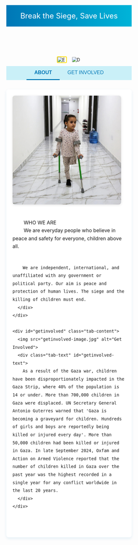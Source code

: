 <!DOCTYPE html>
<html lang="en">
<head>
  <meta charset="UTF-8" />
  <meta name="viewport" content="width=device-width, initial-scale=1" />
  <title>Break the Siege, Save Lives</title>
  <style>
    /* --- Base Styles --- */
    * {
      box-sizing: border-box;
      margin: 0;
      padding: 0;
    }

    body {
      font-family: 'Segoe UI', sans-serif;
      background: linear-gradient(to bottom, #cce7f6, #e6f4f9);
      color: #00334d;
    }

    header {
      background: linear-gradient(to right, #0077b6, #00b4d8);
      padding: 20px;
      color: white;
      text-align: center;
      font-size: 1.5rem;
    }

    .language-toggle {
      display: flex;
      justify-content: center;
      margin: 10px;
      gap: 15px;
    }

    .language-toggle img {
      width: 32px;
      height: 21px;
      cursor: pointer;
      border: 2px solid transparent;
      border-radius: 3px;
    }

    .language-toggle img.active {
      border-color: #ffdd00;
    }

    nav {
      display: flex;
      justify-content: center;
      background: #caf0f8;
    }

    nav button {
      padding: 12px 25px;
      background: none;
      border: none;
      cursor: pointer;
      font-size: 1rem;
      color: #0077b6;
      border-bottom: 3px solid transparent;
    }

    nav button.active {
      border-bottom: 3px solid #0077b6;
      font-weight: bold;
    }

    main {
      max-width: 1000px;
      margin: 30px auto;
      padding: 20px;
      background: white;
      border-radius: 8px;
      box-shadow: 0 4px 10px rgba(0, 119, 182, 0.1);
    }

    .tab-content {
      display: none;
      gap: 20px;
      align-items: flex-start;
      flex-wrap: wrap;
    }

    .tab-content.active {
      display: flex;
    }

    .tab-content img {
      max-width: 100%;
      width: 350px;
      border-radius: 8px;
      box-shadow: 0 2px 8px rgba(0, 0, 0, 0.1);
    }

    .tab-text {
      flex: 1;
      min-width: 250px;
      line-height: 1.6;
      font-size: 1rem;
      white-space: pre-wrap;
    }

    @media (max-width: 768px) {
      .tab-content {
        flex-direction: column;
        align-items: center;
      }

      .tab-content img {
        width: 100%;
      }

      .tab-text {
        font-size: 1rem;
      }
    }
  </style>
</head>
<body>

  <header>Break the Siege, Save Lives</header>

  <div class="language-toggle">
    <img src="https://flagcdn.com/us.svg" alt="English" id="lang-en" class="active">
    <img src="https://flagcdn.com/de.svg" alt="Deutsch" id="lang-de">
  </div>

  <nav>
    <button class="tab-button active" data-tab="about">ABOUT</button>
    <button class="tab-button" data-tab="getinvolved">GET INVOLVED</button>
  </nav>

  <main>
    <div id="about" class="tab-content active">
      <img src="about-image.jpg" alt="About">
      <div class="tab-text" id="about-text">
        WHO WE ARE  
        We are everyday people who believe in peace and safety for everyone, children above all.

        We are independent, international, and unaffiliated with any government or political party. Our aim is peace and protection of human lives. The siege and the killing of children must end.
      </div>
    </div>

    <div id="getinvolved" class="tab-content">
      <img src="getinvolved-image.jpg" alt="Get Involved">
      <div class="tab-text" id="getinvolved-text">
        As a result of the Gaza war, children have been disproportionately impacted in the Gaza Strip, where 40% of the population is 14 or under. More than 700,000 children in Gaza were displaced. UN Secretary General Antonio Guterres warned that 'Gaza is becoming a graveyard for children. Hundreds of girls and boys are reportedly being killed or injured every day'. More than 50,000 children had been killed or injured in Gaza. In late September 2024, Oxfam and Action on Armed Violence reported that the number of children killed in Gaza over the past year was the highest recorded in a single year for any conflict worldwide in the last 20 years.
      </div>
    </div>
  </main>

  <script>
    const tabs = document.querySelectorAll(".tab-button");
    const contents = document.querySelectorAll(".tab-content");

    tabs.forEach(btn => {
      btn.addEventListener("click", () => {
        const target = btn.getAttribute("data-tab");

        tabs.forEach(b => b.classList.remove("active"));
        btn.classList.add("active");

        contents.forEach(c => {
          c.classList.remove("active");
          if (c.id === target) c.classList.add("active");
        });
      });
    });

    const langEn = document.getElementById("lang-en");
    const langDe = document.getElementById("lang-de");
    const aboutText = document.getElementById("about-text");
    const getInvolvedText = document.getElementById("getinvolved-text");

    const translations = {
      en: {
        about: `WHO WE ARE  
We are everyday people who believe in peace and safety for everyone, children above all.

We are independent, international, and unaffiliated with any government or political party. Our aim is peace and protection of human lives. The siege and childslaughter must end.`,
        getinvolved: `As a result of the Gaza war, children have been disproportionately impacted in the Gaza Strip, where 40% of the population is 14 or under. More than 700,000 children in Gaza were displaced. UN Secretary General Antonio Guterres warned that 'Gaza is becoming a graveyard for children. Hundreds of girls and boys are reportedly being killed or injured every day'. More than 50,000 children had been killed or injured in Gaza. In late September 2024, Oxfam and Action on Armed Violence reported that the number of children killed in Gaza over the past year was the highest recorded in a single year for any conflict worldwide in the last 20 years.`
      },
      de: {
        about: `WER WIR SIND  
Wir sind ganz normale Menschen, die an Frieden und Sicherheit für alle glauben, vor allem für Kinder.

Wir sind unabhängig, international und mit keiner Regierung oder politischen Partei verbunden. Unser Ziel ist Frieden und Schutz des menschlichen Lebens. Die Belagerung und das Töten von Kindern muss beendet werden.`,
        getinvolved: `Als Folge des Gaza-Krieges sind Kinder im Gazastreifen unverhältnismäßig stark betroffen, wo 40 % der Bevölkerung 14 Jahre oder jünger sind. Mehr als 700.000 Kinder in Gaza wurden vertrieben. UN-Generalsekretär Antonio Guterres warnte, dass 'Gaza zu einem Friedhof für Kinder wird. Hunderte von Mädchen und Jungen werden Berichten zufolge jeden Tag getötet oder verletzt'. Mehr als 50.000 Kinder wurden in Gaza getötet oder verletzt. Ende September 2024 berichteten Oxfam und Action on Armed Violence, dass die Zahl der in Gaza getöteten Kinder im vergangenen Jahr die höchste für jeden Konflikt weltweit in den letzten 20 Jahren war.`
      }
    };

    function switchLanguage(lang) {
      aboutText.textContent = translations[lang].about;
      getInvolvedText.textContent = translations[lang].getinvolved;

      langEn.classList.toggle("active", lang === "en");
      langDe.classList.toggle("active", lang === "de");
    }

    langEn.addEventListener("click", () => switchLanguage("en"));
    langDe.addEventListener("click", () => switchLanguage("de"));
  </script>

</body>
</html>
